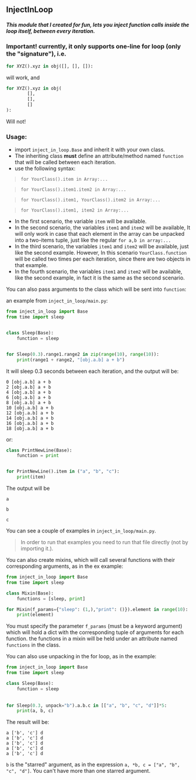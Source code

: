 ## InjectInLoop
##### This module that I created for fun, lets you inject function calls inside the loop itself, between every iteration.

### Important! currently, it only supports one-line for loop (only the "signature"), i.e.

```python
for XYZ().xyz in obj([], [], []):
```
will work, and 
```python
for XYZ().xyz in obj(
        [],
        [],
        []
):
```
Will not!


### Usage:

- import `inject_in_loop.Base` and inherit it with your own class.
- The inheriting class **must** define an attribute/method named `function` that will be called between each iteration.
- use the following syntax:
> `for YourClass().item in Array:...`

> `for YourClass().item1.item2 in Array:...`

>`for YourClass().item1, YourClass().item2 in Array:...`

>`for YourClass().item1, item2 in Array:...`

- In the first scenario, the variable `item` will be available.
- In the second scenario, the variables `item1` and `item2` will be available, It will only work in case that each element in the array can be unpacked into a two-items tuple, just like the regular `for a,b in array:...`
- In the third scenario, the variables `item1` and `item2` will be available, just like the second example. However, In this scenario `YourClass.function` will be called two times per each iteration, since there are two objects in that example.
- In the fourth scenario, the variables `item1` and `item2` will be available, like the second example, in fact it is the same as the second scenario.

You can also pass arguments to the class which will be sent into `function`:

an example from `inject_in_loop/main.py`:

```python
from inject_in_loop import Base
from time import sleep


class Sleep(Base):
    function = sleep


for Sleep(0.3).range1.range2 in zip(range(10), range(10)):
    print(range1 + range2, "[obj.a.b] a + b")
```

It will sleep 0.3 seconds between each iteration, and the output will be:
```
0 [obj.a.b] a + b
2 [obj.a.b] a + b
4 [obj.a.b] a + b
6 [obj.a.b] a + b
8 [obj.a.b] a + b
10 [obj.a.b] a + b
12 [obj.a.b] a + b
14 [obj.a.b] a + b
16 [obj.a.b] a + b
18 [obj.a.b] a + b
```
or:

```python
class PrintNewLine(Base):
    function = print


for PrintNewLine().item in ("a", "b", "c"):
    print(item)
```

The output will be
```
a

b

c
```


You can see a couple of examples in `inject_in_loop/main.py`.
> In order to run that examples you need to run that file directly (not by importing it.).

You can also create mixins, which will call several functions with their corresponding arguments, as in the ex example:
```python
from inject_in_loop import Base
from time import sleep

class Mixin(Base):
    functions = [sleep, print]

for Mixin(f_params={"sleep": (1,),"print": ()}).element in range(10):
    print(element)
```
You must specify the parameter  `f_params` (must be a keyword argument) which will hold a dict with the corresponding tuple of arguments for each function.
the functions in a mixin will be held under an attribute named `functions` in the class.

You can also use unpacking in the for loop, as in the example:

```python
from inject_in_loop import Base
from time import sleep

class Sleep(Base):
    function = sleep
    
    
for Sleep(0.3, unpack="b").a.b.c in [["a", "b", "c", "d"]]*5:
    print(a, b, c)
```
The result will be:
```
a ['b', 'c'] d
a ['b', 'c'] d
a ['b', 'c'] d
a ['b', 'c'] d
a ['b', 'c'] d
```
`b` is the "starred" argument, as in the expression `a, *b, c = ["a", "b", "c", "d"]`.
You can't have more than one starred argument.
